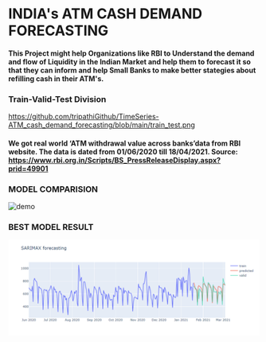# INDIA's ATM CASH DEMAND FORECASTING


#### This Project might help Organizations like RBI to Understand the demand and flow of Liquidity in the Indian Market and help them to forecast it so that they can inform and help Small Banks to make better stategies about refilling cash in their ATM's.

### Train-Valid-Test Division
https://github.com/tripathiGithub/TimeSeries-ATM_cash_demand_forecasting/blob/main/train_test.png

#### We got real world ‘ATM withdrawal value across banks’data from RBI website. The data is dated from 01/06/2020 till 18/04/2021. Source: https://www.rbi.org.in/Scripts/BS_PressReleaseDisplay.aspx?prid=49901


### MODEL COMPARISION
![demo](https://github.com/tripathiGithub/TimeSeries-ATM_cash_demand_forecasting/blob/main/model.png)


### BEST MODEL RESULT
![demo](https://github.com/tripathiGithub/TimeSeries-ATM_cash_demand_forecasting/blob/main/series.png)
